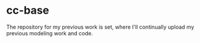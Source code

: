 # cc-base
The repository for my previous work is set, where I'll continually upload my previous modeling work and code.
